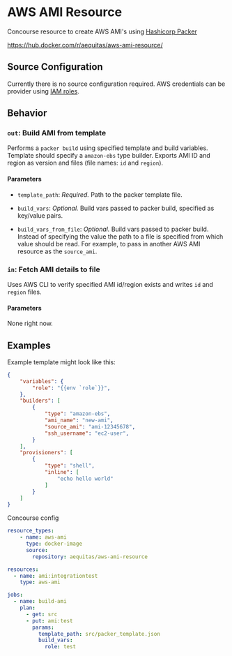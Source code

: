 # AWS AMI Resource

Concourse resource to create AWS AMI's using [Hashicorp Packer](https://www.packer.io/intro/)

https://hub.docker.com/r/aequitas/aws-ami-resource/

## Source Configuration

Currently there is no source configuration required. AWS credentials can be provider using [IAM roles](http://docs.aws.amazon.com/IAM/latest/UserGuide/id_roles_use_switch-role-ec2.html).

## Behavior

### `out`: Build AMI from template

Performs a `packer build` using specified template and build variables. Template should specify a `amazon-ebs` type builder. Exports AMI ID and region as version and files (file names: `id` and `region`).

#### Parameters

* `template_path`: *Required.* Path to the packer template file.

* `build_vars`: *Optional.* Build vars passed to packer build, specified as key/value pairs.

* `build_vars_from_file`: *Optional.* Build vars passed to packer build. Instead of specifying the value the path to a file is specified from which value should be read. For example, to pass in another AWS AMI resource as the `source_ami`.

### `in`: Fetch AMI details to file

Uses AWS CLI to verify specified AMI id/region exists and writes `id` and `region` files.

#### Parameters

None right now.

## Examples

Example template might look like this:

```json
{
    "variables": {
        "role": "{{env `role`}}",
    },
    "builders": [
        {
            "type": "amazon-ebs",
            "ami_name": "new-ami",
            "source_ami": "ami-12345678",
            "ssh_username": "ec2-user",
        }
    ],
    "provisioners": [
        {
            "type": "shell",
            "inline": [
                "echo hello world"
            ]
        }
    ]
}
````

Concourse config

```yaml
resource_types:
    - name: aws-ami
      type: docker-image
      source:
        repository: aequitas/aws-ami-resource

resources:
  - name: ami:integrationtest
    type: aws-ami

jobs:
  - name: build-ami
    plan:
      - get: src
      - put: ami:test
        params:
          template_path: src/packer_template.json
          build_vars:
            role: test
```
